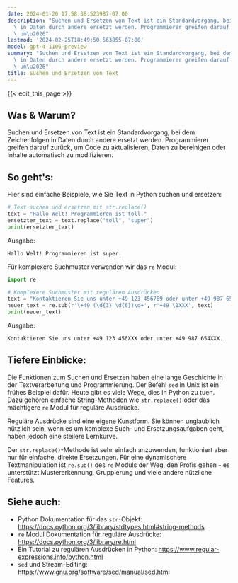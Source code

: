 ```yaml
---
date: 2024-01-20 17:58:38.523987-07:00
description: "Suchen und Ersetzen von Text ist ein Standardvorgang, bei dem Zeichenfolgen\
  \ in Daten durch andere ersetzt werden. Programmierer greifen darauf zur\xFCck,\
  \ um\u2026"
lastmod: '2024-02-25T18:49:50.563855-07:00'
model: gpt-4-1106-preview
summary: "Suchen und Ersetzen von Text ist ein Standardvorgang, bei dem Zeichenfolgen\
  \ in Daten durch andere ersetzt werden. Programmierer greifen darauf zur\xFCck,\
  \ um\u2026"
title: Suchen und Ersetzen von Text
---
```


{{< edit_this_page >}}

## Was & Warum?

Suchen und Ersetzen von Text ist ein Standardvorgang, bei dem Zeichenfolgen in Daten durch andere ersetzt werden. Programmierer greifen darauf zurück, um Code zu aktualisieren, Daten zu bereinigen oder Inhalte automatisch zu modifizieren.

## So geht's:

Hier sind einfache Beispiele, wie Sie Text in Python suchen und ersetzen:

```Python
# Text suchen und ersetzen mit str.replace()
text = "Hallo Welt! Programmieren ist toll."
ersetzter_text = text.replace("toll", "super")
print(ersetzter_text)
```

Ausgabe:
```
Hallo Welt! Programmieren ist super.
```

Für komplexere Suchmuster verwenden wir das `re` Modul:

```Python
import re

# Komplexere Suchmuster mit regulären Ausdrücken
text = "Kontaktieren Sie uns unter +49 123 456789 oder unter +49 987 654321."
neuer_text = re.sub(r'\+49 (\d{3} \d{6})\d+', r'+49 \1XXX', text)
print(neuer_text)
```

Ausgabe:
```
Kontaktieren Sie uns unter +49 123 456XXX oder unter +49 987 654XXX.
```

## Tiefere Einblicke:

Die Funktionen zum Suchen und Ersetzen haben eine lange Geschichte in der Textverarbeitung und Programmierung. Der Befehl `sed` in Unix ist ein frühes Beispiel dafür. Heute gibt es viele Wege, dies in Python zu tuen. Dazu gehören einfache String-Methoden wie `str.replace()` oder das mächtigere `re` Modul für reguläre Ausdrücke.

Reguläre Ausdrücke sind eine eigene Kunstform. Sie können unglaublich nützlich sein, wenn es um komplexe Such- und Ersetzungsaufgaben geht, haben jedoch eine steilere Lernkurve.

Der `str.replace()`-Methode ist sehr einfach anzuwenden, funktioniert aber nur für einfache, direkte Ersetzungen. Für eine dynamischere Textmanipulation ist `re.sub()` des `re` Moduls der Weg, den Profis gehen - es unterstützt Mustererkennung, Gruppierung und viele andere nützliche Features.

## Siehe auch:

- Python Dokumentation für das `str`-Objekt: https://docs.python.org/3/library/stdtypes.html#string-methods
- `re` Modul Dokumentation für reguläre Ausdrücke: https://docs.python.org/3/library/re.html
- Ein Tutorial zu regulären Ausdrücken in Python: https://www.regular-expressions.info/python.html
- `sed` und Stream-Editing: https://www.gnu.org/software/sed/manual/sed.html
